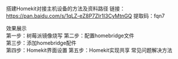 搭建Homekit对接主机设备的方法及资料路径
链接：https://pan.baidu.com/s/1qLZ-eZ8P7ZIr1I3CyMtnGQ 
提取码：fqn7

效果展示	
第一步：树莓派镜像烧写	
第二步：配置homebridge文件	
第三步：添加homebridge配件	
第四步：Homekit界面设置	
第五步：Homekit实现共享	
常见问题解决方法	
